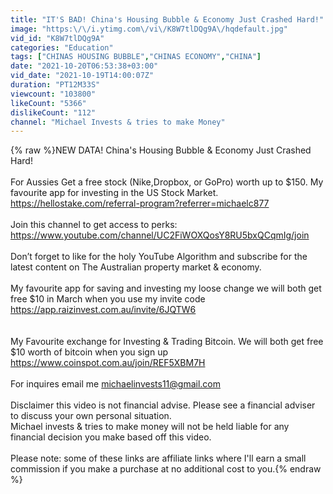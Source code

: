 ```yaml
---
title: "IT'S BAD! China's Housing Bubble & Economy Just Crashed Hard!"
image: "https:\/\/i.ytimg.com\/vi\/K8W7tlDQg9A\/hqdefault.jpg"
vid_id: "K8W7tlDQg9A"
categories: "Education"
tags: ["CHINAS HOUSING BUBBLE","CHINAS ECONOMY","CHINA"]
date: "2021-10-20T06:53:38+03:00"
vid_date: "2021-10-19T14:00:07Z"
duration: "PT12M33S"
viewcount: "103800"
likeCount: "5366"
dislikeCount: "112"
channel: "Michael Invests & tries to make Money"
---
```

{% raw %}NEW DATA! China's Housing Bubble &amp; Economy Just Crashed Hard!<br /><br />For Aussies Get a free stock (Nike,Dropbox, or GoPro) worth up to $150. My favourite app for investing in the US Stock Market. <a rel="nofollow" target="blank" href="https://hellostake.com/referral-program?referrer=michaelc877">https://hellostake.com/referral-program?referrer=michaelc877</a><br /><br />Join this channel to get access to perks:<br /><a rel="nofollow" target="blank" href="https://www.youtube.com/channel/UC2FiWOXQosY8RU5bxQCqmIg/join">https://www.youtube.com/channel/UC2FiWOXQosY8RU5bxQCqmIg/join</a><br /><br />Don’t forget to like for the holy YouTube Algorithm and subscribe for the latest content on The Australian property market &amp; economy.<br /><br />My favourite app for saving and investing my loose change we will both get free $10 in March when you use my invite code <a rel="nofollow" target="blank" href="https://app.raizinvest.com.au/invite/6JQTW6">https://app.raizinvest.com.au/invite/6JQTW6</a><br /><br /><br />My Favourite exchange for Investing &amp; Trading Bitcoin. We will both get free $10 worth of bitcoin when you sign up <a rel="nofollow" target="blank" href="https://www.coinspot.com.au/join/REF5XBM7H">https://www.coinspot.com.au/join/REF5XBM7H</a><br /><br />For inquires email me michaelinvests11@gmail.com<br /><br />Disclaimer this video is not financial advise. Please see a financial adviser to discuss your own personal situation.<br />Michael invests &amp; tries to make money will not be held liable for any financial decision you make based off this video.<br /><br />Please note: some of these links are affiliate links where I'll earn a small commission if you make a purchase at no additional cost to you.{% endraw %}
